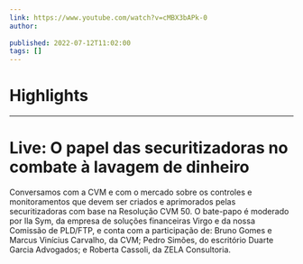 ```yaml
---
link: https://www.youtube.com/watch?v=cMBX3bAPk-0
author: 
   
published: 2022-07-12T11:02:00
tags: []
---
```

# Highlights


---
# Live: O papel das securitizadoras no combate à lavagem de dinheiro
Conversamos com a CVM e com o mercado sobre os controles e monitoramentos que devem ser criados e aprimorados pelas securitizadoras com base na Resolução CVM 50. O bate-papo é moderado por Ila Sym, da empresa de soluções financeiras Virgo e da nossa Comissão de PLD/FTP, e conta com a participação de: Bruno Gomes e Marcus Vinícius Carvalho, da CVM; Pedro Simões, do escritório Duarte Garcia Advogados; e Roberta Cassoli, da ZELA Consultoria.
